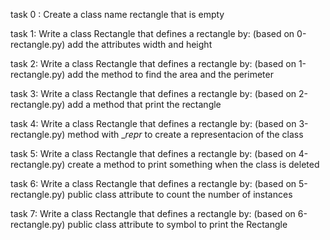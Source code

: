 task 0 : Create a class name rectangle that is empty

task 1: Write a class Rectangle that defines a rectangle by: (based on 0-rectangle.py) add the attributes width and height

task 2: Write a class Rectangle that defines a rectangle by: (based on 1-rectangle.py) add the method to find the area and the perimeter

task 3: Write a class Rectangle that defines a rectangle by: (based on 2-rectangle.py) add a method that print the rectangle

task 4: Write a class Rectangle that defines a rectangle by: (based on 3-rectangle.py) method with __repr_ to create a representacion of the class

task 5: Write a class Rectangle that defines a rectangle by: (based on 4-rectangle.py) create a method to print something when the class is deleted

task 6: Write a class Rectangle that defines a rectangle by: (based on 5-rectangle.py) public class attribute to count the number of instances

task 7: Write a class Rectangle that defines a rectangle by: (based on 6-rectangle.py) public class attribute to symbol to print the Rectangle